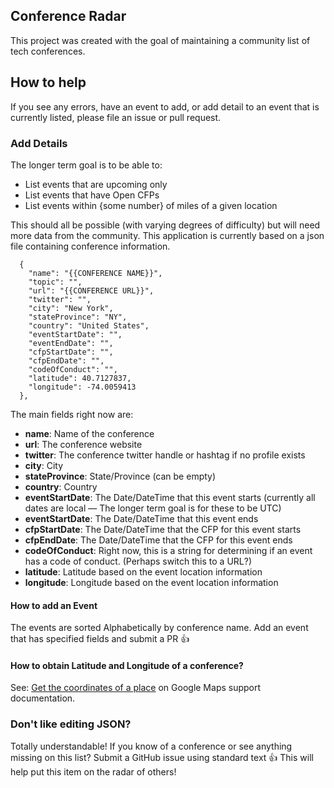 ## Conference Radar

This project was created with the goal of maintaining a community list of tech conferences.

## How to help

If you see any errors, have an event to add, or add detail to an event that is currently listed, please file an issue or pull request.

### Add Details

The longer term goal is to be able to:

* List events that are upcoming only
* List events that have Open CFPs
* List events within {some number} of miles of a given location

This should all be possible (with varying degrees of difficulty) but will need more data from the community. This application is currently based on a json file containing conference information.

```
  {
    "name": "{{CONFERENCE NAME}}",
    "topic": "",
    "url": "{{CONFERENCE URL}}",
    "twitter": "",
    "city": "New York",
    "stateProvince": "NY",
    "country": "United States",
    "eventStartDate": "",
    "eventEndDate": "",
    "cfpStartDate": "",
    "cfpEndDate": "",
    "codeOfConduct": "",
    "latitude": 40.7127837,
    "longitude": -74.0059413
  },
```

The main fields right now are: 

* **name**: Name of the conference
* **url**: The conference website
* **twitter**: The conference twitter handle or hashtag if no profile exists
* **city**: City
* **stateProvince**: State/Province (can be empty)
* **country**: Country
* **eventStartDate**: The Date/DateTime that this event starts (currently all dates are local — The longer term goal is for these to be UTC)
* **eventStartDate**: The Date/DateTime that this event ends
* **cfpStartDate**: The Date/DateTime that the CFP for this event starts
* **cfpEndDate**: The Date/DateTime that the CFP for this event ends
* **codeOfConduct**: Right now, this is a string for determining if an event has a code of conduct. (Perhaps switch this to a URL?)
* **latitude**: Latitude based on the event location information
* **longitude**: Longitude based on the event location information

#### How to add an Event

The events are sorted Alphabetically by conference name. Add an event that has specified fields and submit a PR :+1:

#### How to obtain Latitude and Longitude of a conference?

See: [Get the coordinates of a place](https://support.google.com/maps/answer/18539) on Google Maps support documentation.

### Don't like editing JSON? 

Totally understandable! If you know of a conference or see anything missing on this list? Submit a GitHub issue using standard text :+1: This will help put this item on the radar of others!
